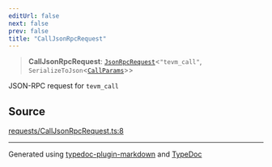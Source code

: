 ```yaml
---
editUrl: false
next: false
prev: false
title: "CallJsonRpcRequest"
---
```


> **CallJsonRpcRequest**: [`JsonRpcRequest`](/generated/type-aliases/jsonrpcrequest/)\<`"tevm_call"`, `SerializeToJson`\<[`CallParams`](/generated/type-aliases/callparams/)\>\>

JSON-RPC request for `tevm_call`

## Source

[requests/CallJsonRpcRequest.ts:8](https://github.com/evmts/tevm-monorepo/blob/main/vm/api/src/requests/CallJsonRpcRequest.ts#L8)

***
Generated using [typedoc-plugin-markdown](https://www.npmjs.com/package/typedoc-plugin-markdown) and [TypeDoc](https://typedoc.org/)
